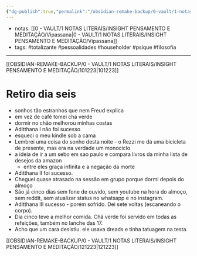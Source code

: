 ```yaml
---
{"dg-publish":true,"permalink":"/obsidian-remake-backup/0-vault/1-notas-literais/insight-pensamento-e-meditacao/111223/","tags":["totalizante","pessoalidades","householder","psique","filosofia"],"dgHomeLink":true,"dgShowLocalGraph":true,"dgShowFileTree":true,"dgEnableSearch":true,"noteIcon":""}
---
```


- notas: [[0 - VAULT/1 NOTAS LITERAIS/INSIGHT PENSAMENTO E MEDITAÇÃO/Vipassana\|0 - VAULT/1 NOTAS LITERAIS/INSIGHT PENSAMENTO E MEDITAÇÃO/Vipassana]]
- tags: #totalizante #pessoalidades #householder #psique #filosofia 

---

[[OBSIDIAN-REMAKE-BACKUP/0 - VAULT/1 NOTAS LITERAIS/INSIGHT PENSAMENTO E MEDITAÇÃO/101223\|101223]]

# Retiro dia seis

- sonhos tão estranhos que nem Freud explica
- em vez de café tomei chá verde
- dormir no chão melhorou minhas costas
- Aditthana I não foi sucesso
- esqueci o meu kindle sob a cama
- Lembrei uma coisa do sonho desta noite - o Rezzi me dá uma bicicleta de presente, mas era na verdade um monociclo
- a ideia de ir a um sebo em sao paulo e compara livros da minha lista de desejos da amazon
	- entre eles graça infinita e a negação da morte
- Aditthana II foi sucesso.
- Cheguei quase atrasado na sessão em grupo porque dormi depois do almoço
- São já cinco dias sem fone de ouvido, sem youtube na hora do almoço, sem reddit, sem atualizar status no whatsapp e no instagram.
- Aditthana III sucesso - porém sofrido. Dei sete voltas (escaneando o corpo).
- Dia cinco teve a melhor comida. Chá verde foi servido em todas as refeições, também no lanche das 17.
- Acho que um cara desistiu. ele usava dreads e tinha tatuagem na testa.

[[OBSIDIAN-REMAKE-BACKUP/0 - VAULT/1 NOTAS LITERAIS/INSIGHT PENSAMENTO E MEDITAÇÃO/121223\|121223]]